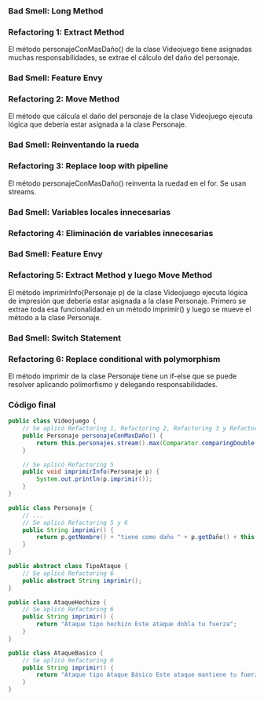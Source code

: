 ### Bad Smell: Long Method
### Refactoring 1: Extract Method
El método personajeConMasDaño() de la clase Videojuego tiene asignadas muchas responsabilidades, se extrae el cálculo del daño del personaje.

### Bad Smell: Feature Envy
### Refactoring 2: Move Method
El método que cálcula el daño del personaje de la clase Videojuego ejecuta lógica que debería estar asignada a la clase Personaje.

### Bad Smell: Reinventando la rueda
### Refactoring 3: Replace loop with pipeline
El método personajeConMasDaño() reinventa la ruedad en el for. Se usan streams.

### Bad Smell: Variables locales innecesarias
### Refactoring 4: Eliminación de variables innecesarias

### Bad Smell: Feature Envy
### Refactoring 5: Extract Method y luego Move Method
El método imprimirInfo(Personaje p) de la clase Videojuego ejecuta lógica de impresión que debería estar asignada a la clase Personaje. Primero se extrae toda esa funcionalidad en un método imprimir() y luego se mueve el método a la clase Personaje.

### Bad Smell: Switch Statement
### Refactoring 6: Replace conditional with polymorphism
El método imprimir de la clase Personaje tiene un if-else que se puede resolver aplicando polimorfismo y delegando responsabilidades.

### Código final
```java
public class Videojuego {
    // Se aplicó Refactoring 1, Refactoring 2, Refactoring 3 y Refactoring 4
    public Personaje personajeConMasDaño() {
        return this.personajes.stream().max(Comparator.comparingDouble(p -> p.calcularDaño())).orElse(null);
    }

    // Se aplicó Refactoring 5
    public void imprimirInfo(Personaje p) {
        System.out.println(p.imprimir());
    }
}

public class Personaje {
    // ...
    // Se aplicó Refactoring 5 y 6
    public String imprimir() {
        return p.getNombre() + "tiene como daño " + p.getDaño() + this.tipoAtaque.imprimir();
    }
}

public abstract class TipoAtaque { 
    // Se aplicó Refactoring 6
    public abstract String imprimir(); 
}

public class AtaqueHechizo { 
    // Se aplicó Refactoring 6
    public String imprimir() {
        return "Ataque tipo hechizo Este ataque dobla tu fuerza";
    }
}

public class AtaqueBasico {
    // Se aplicó Refactoring 6
    public String imprimir() {
        return "Ataque tipo Ataque Básico Este ataque mantiene tu fuerza";
    }
}

```